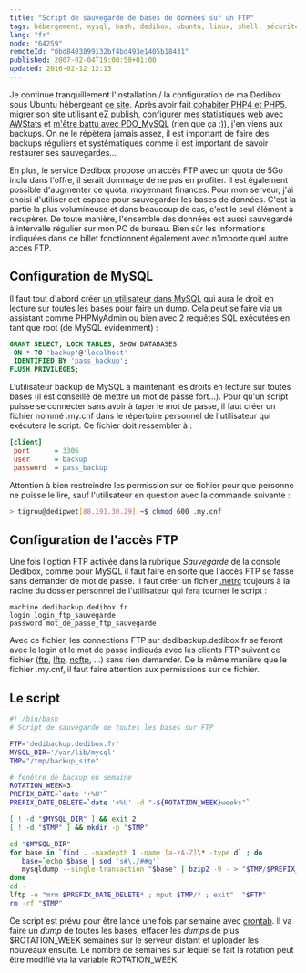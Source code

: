 ```yaml
---
title: "Script de sauvegarde de bases de données sur un FTP"
tags: hébergement, mysql, bash, dedibox, ubuntu, linux, shell, sécurité
lang: "fr"
node: "64259"
remoteId: "0bd8403899132bf4bd493e1405b18431"
published: 2007-02-04T19:00:58+01:00
updated: 2016-02-12 12:13
---
```

 
Je continue tranquillement l'installation / la configuration de ma Dedibox sous
Ubuntu hébergeant [ce site](http://pwet.fr/). Après avoir fait [cohabiter PHP4
et PHP5](/post/php4-mod-php-et-php5-fastcgi-avec-apache-sous-ubuntu), [migrer
son site](/post/migration-sur-dedipwet) utilisant [eZ publish](), [configurer
mes statistiques web avec
AWStats](/post/statistiques-web-avec-awstats-sous-ubuntu-en-mode-cgi) et [m'être
battu avec PDO_MySQL](/post/pdo-mysql-sous-ubuntu-au-bord-de-la-crise-nerfs)
(rien que ça :)), j'en viens aux backups. On ne le répètera jamais assez, il est
important de faire des backups réguliers et systèmatiques comme il est important
de savoir restaurer ses sauvegardes...

 
En plus, le service Dedibox propose un accès FTP avec un quota de 5Go inclu dans
l'offre, il serait dommage de ne pas en profiter. Il est également possible
d'augmenter ce quota, moyennant finances. Pour mon serveur, j'ai choisi
d'utiliser cet espace pour sauvegarder les bases de données. C'est la partie la
plus volumineuse et dans beaucoup de cas, c'est le seul élément à récupèrer. De
toute manière, l'ensemble des données est aussi sauvegardé à intervalle régulier
sur mon PC de bureau. Bien sûr les informations indiquées dans ce billet
fonctionnent également avec n'importe quel autre accès FTP.

  
## Configuration de MySQL

 
Il faut tout d'abord créer [un utilisateur dans
MySQL](http://dev.mysql.com/doc/refman/4.1/en/grant.html) qui aura le droit en
lecture sur toutes les bases pour faire un dump. Cela peut se faire via un
assistant comme PHPMyAdmin ou bien avec 2 requêtes SQL exécutées en tant que
root (de MySQL évidemment) :

 ``` sql
GRANT SELECT, LOCK TABLES, SHOW DATABASES
  ON * TO 'backup'@'localhost' 
  IDENTIFIED BY 'pass_backup';
FLUSH PRIVILEGES;
```

L'utilisateur backup de MySQL a maintenant les droits en lecture sur toutes
bases (il est conseillé de mettre un mot de passe fort...). Pour qu'un script
puisse se connecter sans avoir à taper le mot de passe, il faut créer un fichier
nommé .my.cnf dans le répertoire personnel de l'utilisateur qui exécutera le
script. Ce fichier doit ressembler à :

``` ini
[client]
 port      = 3306
 user      = backup
 password  = pass_backup
```

Attention à bien restreindre les permission sur ce fichier pour que personne ne
puisse le lire, sauf l'utilisateur en question avec la commande suivante :

 ``` bash
> tigrou@dedipwet[88.191.30.29]:~$ chmod 600 .my.cnf
```

   
## Configuration de l'accès FTP

 
Une fois l'option FTP activée dans la rubrique *Sauvegarde* de la console
Dedibox, comme pour MySQL il faut faire en sorte que l'accès FTP se fasse sans
demander de mot de passe. Il faut créer un fichier
[.netrc](http://pwet.fr/man/linux/formats/netrc) toujours à la racine du dossier
personnel de l'utilisateur qui fera tourner le script :

``` 
machine dedibackup.dedibox.fr
login login_ftp_sauvegarde
password mot_de_passe_ftp_sauvegarde
```

 
Avec ce fichier, les connections FTP sur dedibackup.dedibox.fr se feront avec le
login et le mot de passe indiqués avec les clients FTP suivant ce fichier
([ftp](http://pwet.fr/man/linux/commandes/ftp),
[lftp](http://pwet.fr/man/linux/commandes/lftp),
[ncftp](http://pwet.fr/man/linux/commandes/ncftp), ...) sans rien demander. De
la même manière que le fichier .my.cnf, il faut faire attention aux permissions
sur ce fichier.

   
## Le script

 ``` bash
#! /bin/bash
# Script de sauvegarde de toutes les bases sur FTP

FTP='dedibackup.dedibox.fr'
MYSQL_DIR='/var/lib/mysql'
TMP="/tmp/backup_site"

# fenêtre de backup en semaine
ROTATION_WEEK=3 
PREFIX_DATE=`date '+%U'`
PREFIX_DATE_DELETE=`date '+%U' -d "-${ROTATION_WEEK}weeks"`

[ ! -d "$MYSQL_DIR" ] && exit 2
[ ! -d "$TMP" ] && mkdir -p "$TMP"

cd "$MYSQL_DIR"
for base in `find . -maxdepth 1 -name [a-zA-Z]\* -type d` ; do
    base=`echo $base | sed 's#\./##g'`
    mysqldump --single-transaction "$base" | bzip2 -9 - > "$TMP/$PREFIX_DATE.$base.sql.bz2"
done
cd -
lftp -e "mrm $PREFIX_DATE_DELETE* ; mput $TMP/* ; exit"  "$FTP"
rm -rf "$TMP"
```

Ce script est prévu pour être lancé une fois par semaine avec
[crontab](http://pwet.fr/man/linux/commandes/crontab). Il va faire un *dump*
de toutes les bases, effacer les *dumps* de plus $ROTATION_WEEK semaines sur le
serveur distant et uploader les nouveaux ensuite. Le nombre de semaines sur
lequel se fait la rotation peut être modifié via la variable ROTATION_WEEK.
 
